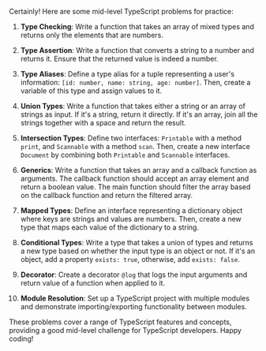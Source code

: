 Certainly! Here are some mid-level TypeScript problems for practice:

1. **Type Checking**: Write a function that takes an array of mixed types and returns only the elements that are numbers.

2. **Type Assertion**: Write a function that converts a string to a number and returns it. Ensure that the returned value is indeed a number.

3. **Type Aliases**: Define a type alias for a tuple representing a user's information: `[id: number, name: string, age: number]`. Then, create a variable of this type and assign values to it.

4. **Union Types**: Write a function that takes either a string or an array of strings as input. If it's a string, return it directly. If it's an array, join all the strings together with a space and return the result.

5. **Intersection Types**: Define two interfaces: `Printable` with a method `print`, and `Scannable` with a method `scan`. Then, create a new interface `Document` by combining both `Printable` and `Scannable` interfaces.

6. **Generics**: Write a function that takes an array and a callback function as arguments. The callback function should accept an array element and return a boolean value. The main function should filter the array based on the callback function and return the filtered array.

7. **Mapped Types**: Define an interface representing a dictionary object where keys are strings and values are numbers. Then, create a new type that maps each value of the dictionary to a string.

8. **Conditional Types**: Write a type that takes a union of types and returns a new type based on whether the input type is an object or not. If it's an object, add a property `exists: true`, otherwise, add `exists: false`.

9. **Decorator**: Create a decorator `@log` that logs the input arguments and return value of a function when applied to it.

10. **Module Resolution**: Set up a TypeScript project with multiple modules and demonstrate importing/exporting functionality between modules.

These problems cover a range of TypeScript features and concepts, providing a good mid-level challenge for TypeScript developers. Happy coding!